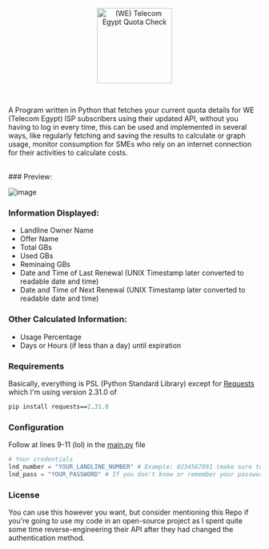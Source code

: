 <p align="center">
  <picture>
    <source srcset="https://github.com/karimawi/TE-QuotaCheck/assets/69881381/38fc894a-9608-49eb-b8a4-6106e6845d46" media="(prefers-color-scheme: dark)">
    <img src="https://github.com/karimawi/TE-QuotaCheck/assets/69881381/c03d3254-bf0c-4aaf-bdde-0f27b94c7549" alt="(WE) Telecom Egypt Quota Check" height="150px"">
  </picture>
</p>
<br>

<p>
A Program written in Python that fetches your current quota details for WE (Telecom Egypt) ISP subscribers using their updated API, without you having to log in every time, this can be used and implemented in several ways, like regularly fetching and saving the results to calculate or graph usage, monitor consumption for SMEs who rely on an internet connection for their activities to calculate costs.
<p/>
<br>
### Preview:

![image](https://github.com/karimawi/TE-QuotaCheck/assets/69881381/e3cf28fb-4292-4f23-a425-b4ee034c41d4)


### Information Displayed:
<p>
<ul>
  <li>Landline Owner Name</li>
  <li>Offer Name</li>
  <li>Total GBs</li>
  <li>Used GBs</li>
  <li>Reminaing GBs</li>
  <li>Date and Time of Last Renewal (UNIX Timestamp later converted to readable date and time)</li>
  <li>Date and Time of Next Renewal (UNIX Timestamp later converted to readable date and time)</li>
</ul>
<p/>

### Other Calculated Information:
<p>
<ul>
  <li>Usage Percentage</li>
  <li>Days or Hours (if less than a day) until expiration</li>
</ul>
<p/>

### Requirements
Basically, everything is PSL (Python Standard Library) except for [Requests](https://github.com/psf/requests) which I'm using version 2.31.0 of
```ps
pip install requests==2.31.0
```

### Configuration
Follow at lines 9-11 (lol) in the [main.py](./main.py#L9) file
```py
# Your credentials
lnd_number = "YOUR_LANDLINE_NUMBER" # Example: 0234567891 (make sure to have the 02 at the beginning
lnd_pass = "YOUR_PASSWORD" # If you don't know or remember your password, you can reset it by clicking "Forgot Password?" at my.te.eg
```

### License
You can use this however you want, but consider mentioning this Repo if you're going to use my code in an open-source project as I spent quite some time reverse-engineering their API after they had changed the authentication method.
